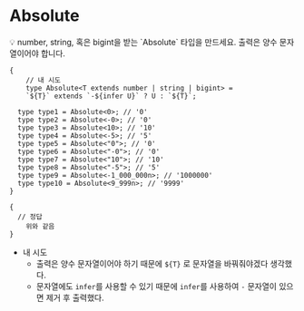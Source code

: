 # Absolute

<aside>
💡 number, string, 혹은 bigint을 받는 `Absolute` 타입을 만드세요. 출력은 양수 문자열이어야 합니다.

</aside>

```tsx
{
	// 내 시도
	type Absolute<T extends number | string | bigint> =
    `${T}` extends `-${infer U}` ? U : `${T}`;

  type type1 = Absolute<0>; // '0'
  type type2 = Absolute<-0>; // '0'
  type type3 = Absolute<10>; // '10'
  type type4 = Absolute<-5>; // '5'
  type type5 = Absolute<"0">; // '0'
  type type6 = Absolute<"-0">; // '0'
  type type7 = Absolute<"10">; // '10'
  type type8 = Absolute<"-5">; // '5'
  type type9 = Absolute<-1_000_000n>; // '1000000'
  type type10 = Absolute<9_999n>; // '9999'
}

{
  // 정답
	위와 같음
}
```

- 내 시도
  - 출력은 양수 문자열이어야 하기 때문에 `${T}` 로 문자열을 바꿔줘야겠다 생각했다.
  - 문자열에도 `infer`를 사용할 수 있기 때문에 `infer`를 사용하여 `-` 문자열이 있으면 제거 후 출력했다.
